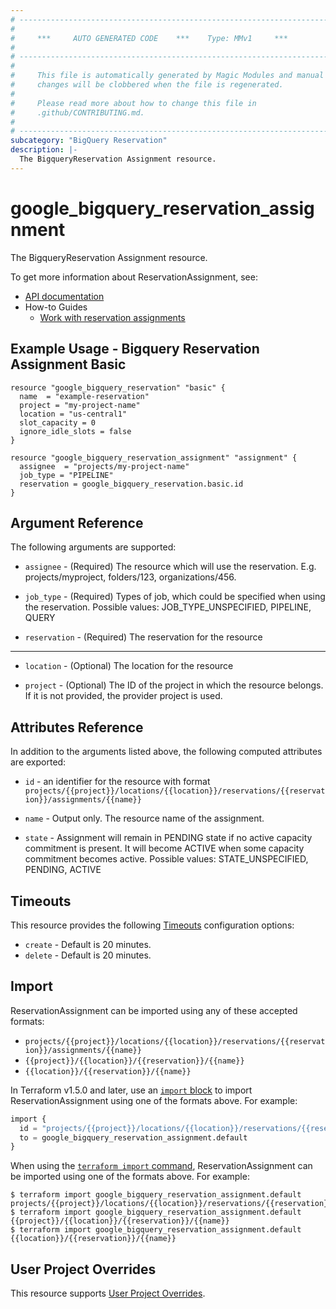 ```yaml
---
# ----------------------------------------------------------------------------
#
#     ***     AUTO GENERATED CODE    ***    Type: MMv1     ***
#
# ----------------------------------------------------------------------------
#
#     This file is automatically generated by Magic Modules and manual
#     changes will be clobbered when the file is regenerated.
#
#     Please read more about how to change this file in
#     .github/CONTRIBUTING.md.
#
# ----------------------------------------------------------------------------
subcategory: "BigQuery Reservation"
description: |-
  The BigqueryReservation Assignment resource.
---
```


# google_bigquery_reservation_assignment

The BigqueryReservation Assignment resource.


To get more information about ReservationAssignment, see:

* [API documentation](https://cloud.google.com/bigquery/docs/reference/reservations/rest/v1/projects.locations.reservations.assignments)
* How-to Guides
    * [Work with reservation assignments](https://cloud.google.com/bigquery/docs/reservations-assignments)

## Example Usage - Bigquery Reservation Assignment Basic


```hcl
resource "google_bigquery_reservation" "basic" {
  name  = "example-reservation"
  project = "my-project-name"
  location = "us-central1"
  slot_capacity = 0
  ignore_idle_slots = false
}

resource "google_bigquery_reservation_assignment" "assignment" {
  assignee  = "projects/my-project-name"
  job_type = "PIPELINE"
  reservation = google_bigquery_reservation.basic.id
}
```

## Argument Reference

The following arguments are supported:


* `assignee` -
  (Required)
  The resource which will use the reservation. E.g. projects/myproject, folders/123, organizations/456.

* `job_type` -
  (Required)
  Types of job, which could be specified when using the reservation. Possible values: JOB_TYPE_UNSPECIFIED, PIPELINE, QUERY

* `reservation` -
  (Required)
  The reservation for the resource


- - -


* `location` -
  (Optional)
  The location for the resource

* `project` - (Optional) The ID of the project in which the resource belongs.
    If it is not provided, the provider project is used.


## Attributes Reference

In addition to the arguments listed above, the following computed attributes are exported:

* `id` - an identifier for the resource with format `projects/{{project}}/locations/{{location}}/reservations/{{reservation}}/assignments/{{name}}`

* `name` -
  Output only. The resource name of the assignment.

* `state` -
  Assignment will remain in PENDING state if no active capacity commitment is present. It will become ACTIVE when some capacity commitment becomes active.
  Possible values: STATE_UNSPECIFIED, PENDING, ACTIVE


## Timeouts

This resource provides the following
[Timeouts](https://developer.hashicorp.com/terraform/plugin/sdkv2/resources/retries-and-customizable-timeouts) configuration options:

- `create` - Default is 20 minutes.
- `delete` - Default is 20 minutes.

## Import


ReservationAssignment can be imported using any of these accepted formats:

* `projects/{{project}}/locations/{{location}}/reservations/{{reservation}}/assignments/{{name}}`
* `{{project}}/{{location}}/{{reservation}}/{{name}}`
* `{{location}}/{{reservation}}/{{name}}`


In Terraform v1.5.0 and later, use an [`import` block](https://developer.hashicorp.com/terraform/language/import) to import ReservationAssignment using one of the formats above. For example:

```tf
import {
  id = "projects/{{project}}/locations/{{location}}/reservations/{{reservation}}/assignments/{{name}}"
  to = google_bigquery_reservation_assignment.default
}
```

When using the [`terraform import` command](https://developer.hashicorp.com/terraform/cli/commands/import), ReservationAssignment can be imported using one of the formats above. For example:

```
$ terraform import google_bigquery_reservation_assignment.default projects/{{project}}/locations/{{location}}/reservations/{{reservation}}/assignments/{{name}}
$ terraform import google_bigquery_reservation_assignment.default {{project}}/{{location}}/{{reservation}}/{{name}}
$ terraform import google_bigquery_reservation_assignment.default {{location}}/{{reservation}}/{{name}}
```

## User Project Overrides

This resource supports [User Project Overrides](https://registry.terraform.io/providers/hashicorp/google/latest/docs/guides/provider_reference#user_project_override).
